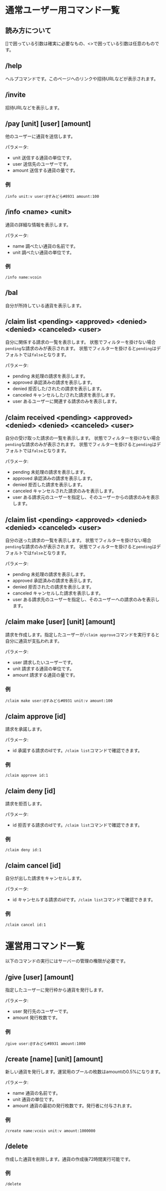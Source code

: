 # 通常ユーザー用コマンド一覧

## 読み方について

\[\]で囲っている引数は確実に必要なもの、\<\>で囲っている引数は任意のものです。
 
## /help

ヘルプコマンドです。このページへのリンクや招待URLなどが表示されます。

## /invite

招待URLなどを表示します。

## /pay \[unit\] \[user\] \[amount\]

他のユーザーに通貨を送信します。

パラメータ:

- unit  送信する通貨の単位です。
- user  送信先のユーザーです。
- amount 送信する通貨の量です。

### 例

```
/info unit:v user:@すみどら#8931 amount:100
```

## /info \<name\> \<unit\>

通貨の詳細な情報を表示します。

パラメータ:

- name 調べたい通貨の名前です。
- unit 調べたい通貨の単位です。

### 例

```
/info name:vcoin
```

## /bal

自分が所持している通貨を表示します。

## /claim list \<pending\> \<approved\> \<denied\> \<denied\> \<canceled\> \<user\>

自分に関係する請求の一覧を表示します。
状態でフィルターを掛けない場合`pending`な請求のみが表示されます。
状態でフィルターを掛けると`pending`はデフォルトでは`false`となります。

パラメータ:

- pending 未処理の請求を表示します。
- approved 承認済みの請求を表示します。
- denied 拒否した/されたの請求を表示します。
- canceled キャンセルした/された請求を表示します。
- user あるユーザーに関連する請求のみを表示します。

## /claim received \<pending\> \<approved\> \<denied\> \<denied\> \<canceled\> \<user\>

自分の受け取った請求の一覧を表示します。
状態でフィルターを掛けない場合`pending`な請求のみが表示されます。
状態でフィルターを掛けると`pending`はデフォルトでは`false`となります。

パラメータ:

- pending 未処理の請求を表示します。
- approved 承認済みの請求を表示します。
- denied 拒否した請求を表示します。
- canceled キャンセルされた請求のみを表示します。
- user ある請求元のユーザーを指定し、そのユーザーからの請求のみを表示します。

## /claim list \<pending\> \<approved\> \<denied\> \<denied\> \<canceled\> \<user\>

自分の送った請求の一覧を表示します。
状態でフィルターを掛けない場合`pending`な請求のみが表示されます。
状態でフィルターを掛けると`pending`はデフォルトでは`false`となります。

パラメータ:

- pending 未処理の請求を表示します。
- approved 承認済みの請求を表示します。
- denied 拒否されたの請求を表示します。
- canceled キャンセルした請求を表示します。
- user ある請求先のユーザーを指定し、そのユーザーへの請求のみを表示します。

## /claim make \[user\] \[unit\] \[amount\]

請求を作成します。指定したユーザーが`/claim approve`コマンドを実行すると自分に通貨が支払われます。

パラメータ:

- user 請求したいユーザーです。
- unit 請求する通貨の単位です。
- amount 請求する通貨の量です。

### 例

```
/claim make user:@すみどら#8931 unit:v amount:100
```

## /claim approve \[id\]

請求を承諾します。

パラメータ:

- id 承諾する請求のidです。`/claim list`コマンドで確認できます。

### 例

```
/claim approve id:1
```

## /claim deny \[id\]

請求を拒否します。

パラメータ:

- id 拒否する請求のidです。`/claim list`コマンドで確認できます。

### 例

```
/claim deny id:1
```

## /claim cancel \[id\]

自分が出した請求をキャンセルします。

パラメータ:

- id キャンセルする請求のidです。`/claim list`コマンドで確認できます。

### 例

```
/claim cancel id:1
```

  
  
# 運営用コマンド一覧
以下のコマンドの実行にはサーバーの管理の権限が必要です。

## /give \[user\] \[amount\]

指定したユーザーに発行枠から通貨を発行します。

パラメータ:

- user 発行先のユーザーです。
- amount 発行枚数です。


### 例

```
/give user:@すみどら#8931 amount:1000
```

## /create \[name\] \[unit\] \[amount\]

新しい通貨を発行します。運営用のプールの枚数はamountの0.5%になります。

パラメータ:

- name 通貨の名前です。
- unit 通貨の単位です。
- amount 通貨の最初の発行枚数です。発行者に付与されます。

### 例

```
/create name:vcoin unit:v amount:1000000
```


## /delete 

作成した通貨を削除します。通貨の作成後72時間実行可能です。

### 例

```
/delete
```
